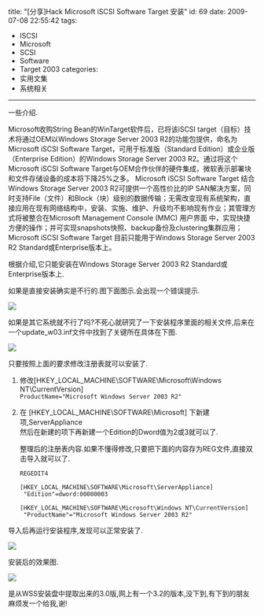 title: "[分享]Hack Microsoft iSCSI Software Target 安装"
id: 69
date: 2009-07-08 22:55:42
tags: 
- ISCSI
- Microsoft
- SCSI
- Software
- Target 2003
categories: 
- 实用文集
- 系统相关
---


一些介绍.

Microsoft收购String Bean的WinTarget软件后，已将该iSCSI target（目标）技术将通过OEM以Windows Storage Server 2003 R2的功能包提供，命名为Microsoft iSCSI Software Target，可用于标准版（Standard Edition）或企业版（Enterprise Edition）的Windows Storage Server 2003 R2。通过将这个Microsoft iSCSI Software Target与OEM合作伙伴的硬件集成，微软表示部署块和文件存储设备的成本将下降25%之多。
Microsoft iSCSI Software Target 结合Windows Storage Server 2003 R2可提供一个高性价比的IP SAN解决方案，同时支持File（文件）和Block（块）级别的数据传输；无需改变现有系统架构，直接应用在现有网络结构中，安装、实施、维护、升级均不影响现有作业；其管理方式将被整合在Microsoft Management Console (MMC) 用户界面 中，实现快捷方便的操作；并可实现snapshots快照、backup备份及clustering集群应用；Microsoft iSCSI Software Target 目前只能用于Windows Storage Server 2003 R2 Standard或Enterprise版本上。

根据介绍,它只能安装在Windows Storage Server 2003 R2 Standard或Enterprise版本上.

如果是直接安装确实是不行的.图下面图示.会出现一个错误提示.

 [![](http://lh5.ggpht.com/_W5yZS95Sbuw/SlSzXPSMrwI/AAAAAAAAAGA/-_MSsLYoHSw/thumb_20090708222415242.jpg?imgmax=800)](http://lh5.ggpht.com/_W5yZS95Sbuw/SlSzZdbXTWI/AAAAAAAAAGE/w3ce_78V1tA/20090708222415242.jpg?imgmax=800)

如果是其它系统就不行了吗?不死心就研究了一下安装程序里面的相关文件,后来在一个update_w03.inf文件中找到了关键所在具体在下图.

[![](http://lh3.ggpht.com/_W5yZS95Sbuw/SlSzaSX1dGI/AAAAAAAAAGI/kTr7wv9nBUo/thumb_20090708224023164.jpg?imgmax=800)](http://lh5.ggpht.com/_W5yZS95Sbuw/SlSzckTaqlI/AAAAAAAAAGM/63q9W3UTXns/20090708224023164.jpg?imgmax=800)

只要按照上面的要求修改注册表就可以安装了.
 1. 修改[HKEY_LOCAL_MACHINE\SOFTWARE\Microsoft\Windows NT\CurrentVersion]  
    ```ProductName="Microsoft Windows Server 2003 R2"```
 2. 在 [HKEY_LOCAL_MACHINE\SOFTWARE\Microsoft]
    下新建项,ServerAppliance  
    然后在新建的项下再新建一个Edition的Dword值为2或3就可以了.

    整理后的注册表内容.如果不懂得修改,只要把下面的内容存为REG文件,直接双击导入就可以了.
    ```
    REGEDIT4

    [HKEY_LOCAL_MACHINE\SOFTWARE\Microsoft\ServerAppliance]
     "Edition"=dword:00000003

    [HKEY_LOCAL_MACHINE\SOFTWARE\Microsoft\Windows NT\CurrentVersion]
     "ProductName"="Microsoft Windows Server 2003 R2"
    ```


 导入后再运行安装程序,发现可以正常安装了.
 
 [![](http://lh5.ggpht.com/_W5yZS95Sbuw/SlSzdYnn7FI/AAAAAAAAAGQ/CerVoaJxeEM/thumb_20090708222449148.jpg?imgmax=800)](http://lh4.ggpht.com/_W5yZS95Sbuw/SlSzfWGu3zI/AAAAAAAAAGU/cp9ej-ntH1c/20090708222449148.jpg?imgmax=800)

安装后的效果图.

 [![](http://lh3.ggpht.com/_W5yZS95Sbuw/SlSzgi0IRzI/AAAAAAAAAGY/vh_9Oy9W-lA/thumb_20090708222520883.jpg?imgmax=800)](http://lh5.ggpht.com/_W5yZS95Sbuw/SlSzjpbOkSI/AAAAAAAAAGc/Gw_SsppfWCs/20090708222520883.jpg?imgmax=800)

是从WSS安装盘中提取出来的3.0版,网上有一个3.2的版本,没下到,有下到的朋友麻烦发一个给我,谢!
